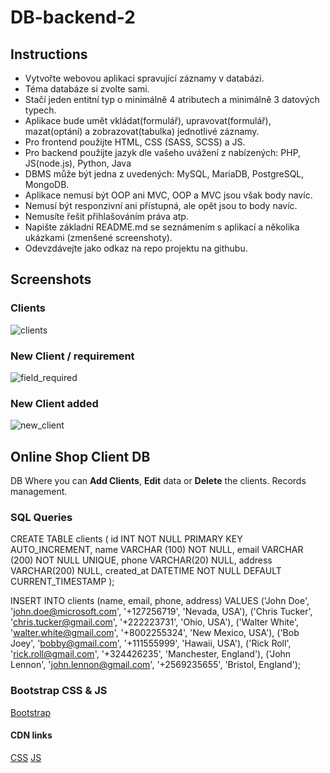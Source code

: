 # DB-backend-2
## Instructions
- Vytvořte webovou aplikaci spravující záznamy v databázi.
- Téma databáze si zvolte sami.
- Stačí jeden entitní typ o minimálně 4 atributech a minimálně 3 datových typech.
- Aplikace bude umět vkládat(formulář), upravovat(formulář), mazat(optání) a zobrazovat(tabulka) jednotlivé záznamy.
- Pro frontend použijte HTML, CSS (SASS, SCSS) a JS.
- Pro backend použijte jazyk dle vašeho uvážení z nabízených: PHP, JS(node.js), Python, Java
- DBMS může být jedna z uvedených: MySQL, MariaDB, PostgreSQL, MongoDB.
- Aplikace nemusí být OOP ani MVC, OOP a MVC jsou však body navíc.
- Nemusí být responzivní ani přístupná, ale opět jsou to body navíc.
- Nemusíte řešit přihlašováním práva atp.
- Napište základní README.md se seznámením s aplikací a několika ukázkami (zmenšené screenshoty). 
- Odevzdávejte jako odkaz na repo projektu na githubu.


##  Screenshots
### Clients
![clients](https://user-images.githubusercontent.com/92713632/233860213-5c68c4af-44ac-4ff9-bb58-ad1e226fcd68.jpg)
### New Client / requirement 
![field_required](https://user-images.githubusercontent.com/92713632/233860296-b627502c-d909-4b1d-8de9-80db9d329b8d.jpg)
### New Client added
![new_client](https://user-images.githubusercontent.com/92713632/233860217-6d61a649-c5e3-40fd-947a-8d796c383e06.jpg)

## Online Shop Client DB
DB Where you can **Add Clients**, **Edit** data or **Delete** the clients. Records management.

### SQL Queries
CREATE TABLE clients (
    id INT NOT NULL PRIMARY KEY AUTO_INCREMENT,
    name VARCHAR (100) NOT NULL,
    email VARCHAR (200) NOT NULL UNIQUE,
    phone VARCHAR(20) NULL,
    address VARCHAR(200) NULL,
    created_at DATETIME NOT NULL DEFAULT CURRENT_TIMESTAMP
);


INSERT INTO clients (name, email, phone, address)
VALUES
('John Doe', 'john.doe@microsoft.com', '+127256719', 'Nevada, USA'),
('Chris Tucker', 'chris.tucker@gmail.com', '+222223731', 'Ohio, USA'),
('Walter White', 'walter.white@gmail.com', '+8002255324', 'New Mexico, USA'),
('Bob Joey', 'bobby@gmail.com', '+111555999', 'Hawaii, USA'),
('Rick Roll', 'rick.roll@gmail.com', '+324426235', 'Manchester, England'),
('John Lennon', 'john.lennon@gmail.com', '+2569235655', 'Bristol, England');

### Bootstrap CSS & JS 
[Bootstrap](https://getbootstrap.com/docs/5.3/getting-started/introduction/)
#### CDN links
[CSS](https://cdn.jsdelivr.net/npm/bootstrap@5.3.0-alpha3/dist/css/bootstrap.min.css)
[JS](https://cdn.jsdelivr.net/npm/bootstrap@5.3.0-alpha3/dist/js/bootstrap.bundle.min.js)
